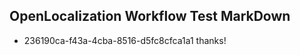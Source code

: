 ## OpenLocalization Workflow Test MarkDown
* 236190ca-f43a-4cba-8516-d5fc8cfca1a1 thanks!

<!--HONumber=Aug16_HO4-->



